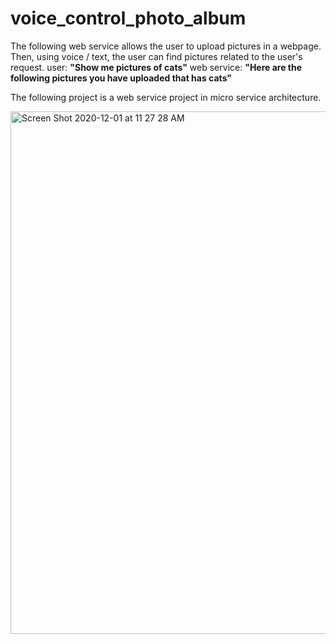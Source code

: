 # voice_control_photo_album

The following web service allows the user to upload pictures in a webpage. Then, using voice / text, the user can find pictures related to the user's request.
user: <b>"Show me pictures of cats"</b>
web service: <b> "Here are the following pictures you have uploaded that has cats" </b>

The following project is a web service project in micro service architecture.


<img width="836" alt="Screen Shot 2020-12-01 at 11 27 28 AM" src="https://user-images.githubusercontent.com/46665763/100689796-8e5f0600-33c8-11eb-9c9e-c6a3d418c437.png">


